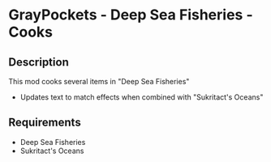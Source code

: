 # GrayPockets - Deep Sea Fisheries - Cooks

## Description

This mod cooks several items in "Deep Sea Fisheries"

* Updates text to match effects when combined with "Sukritact's Oceans"

## Requirements

* Deep Sea Fisheries
* Sukritact's Oceans


